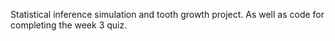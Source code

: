 Statistical inference simulation and tooth growth project. As well as code for completing the week 3 quiz.
